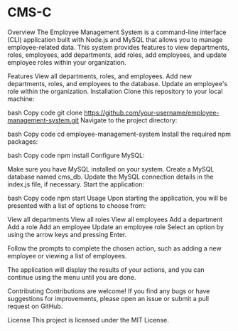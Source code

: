 # CMS-C

Overview
The Employee Management System is a command-line interface (CLI) application built with Node.js and MySQL that allows you to manage employee-related data. This system provides features to view departments, roles, employees, add departments, add roles, add employees, and update employee roles within your organization.

Features
View all departments, roles, and employees.
Add new departments, roles, and employees to the database.
Update an employee's role within the organization.
Installation
Clone this repository to your local machine:

bash
Copy code
git clone https://github.com/your-username/employee-management-system.git
Navigate to the project directory:

bash
Copy code
cd employee-management-system
Install the required npm packages:

bash
Copy code
npm install
Configure MySQL:

Make sure you have MySQL installed on your system.
Create a MySQL database named cms_db.
Update the MySQL connection details in the index.js file, if necessary.
Start the application:

bash
Copy code
npm start
Usage
Upon starting the application, you will be presented with a list of options to choose from:

View all departments
View all roles
View all employees
Add a department
Add a role
Add an employee
Update an employee role
Select an option by using the arrow keys and pressing Enter.

Follow the prompts to complete the chosen action, such as adding a new employee or viewing a list of employees.

The application will display the results of your actions, and you can continue using the menu until you are done.

Contributing
Contributions are welcome! If you find any bugs or have suggestions for improvements, please open an issue or submit a pull request on GitHub.

License
This project is licensed under the MIT License.

